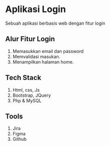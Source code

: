 # Aplikasi Login
Sebuah aplikasi berbasis web dengan fitur login

Alur Fitur Login
--
1. Memasukkan email dan password
2. Memvalidasi masukan.
3. Menampilkan halaman home.

Tech Stack
--
1. Html, css, Js
2. Bootstrap, JQuery
3. Php & MySQL

Tools
--
1. Jira
2. Figma
3. Github
